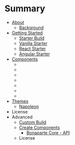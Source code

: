 # Summary

* [About](README.md)
   * [Background](about/background.md)
* [Getting Started](getting_started/index.md)
   * [Starter Build](getting_started/starter_build.md)
   * [Vanilla Starter](getting_started/vanilla_starter.md)
   * [React Starter](getting_started/react_starter.md)
   * [Angular Starter](getting_started/angular_starter.md)
* [Components](components/index.md)
   * [<bonaparte-button>](components/bonaparte-button.md)
   * [<bonaparte-draggable>](components/bonaparte-draggable.md)
   * [<bonaparte-dropdown>](components/bonaparte-dropdown.md)
   * [<bonaparte-panel>](components/bonaparte-panel.md)
   * [<bonaparte-scroll>](components/bonaparte-scroll.md)
   * [<bonaparte-sidebar>](components/bonaparte-sidebar.md)
   * [<bonaparte-toolbar>](components/bonaparte-toolbar.md)
* [Themes](themes/index.md)
   * [Napoleon](themes/napoleon.md)
* License
* Advanced
   * [Custom Build](advanced/custom_build.md)
   * [Create Components](advanced/create_components.md)
       * [Bonaparte Core - API](advanced/api-core.md)
   * License

